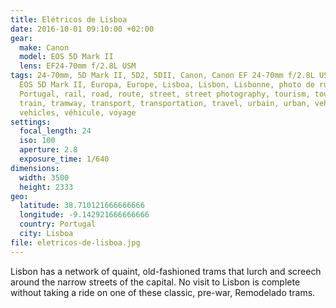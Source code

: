 ```yaml
---
title: Elétricos de Lisboa
date: 2016-10-01 09:10:00 +02:00
gear:
  make: Canon
  model: EOS 5D Mark II
  lens: EF24-70mm f/2.8L USM
tags: 24-70mm, 5D Mark II, 5D2, 5DII, Canon, Canon EF 24-70mm f/2.8L USM, Canon
  EOS 5D Mark II, Europa, Europe, Lisboa, Lisbon, Lisbonne, photo de rue,
  Portugal, rail, road, route, street, street photography, tourism, tourisme,
  train, tramway, transport, transportation, travel, urbain, urban, vehicle,
  vehicles, véhicule, voyage
settings:
  focal_length: 24
  iso: 100
  aperture: 2.8
  exposure_time: 1/640
dimensions:
  width: 3500
  height: 2333
geo:
  latitude: 38.710121666666666
  longitude: -9.142921666666666
  country: Portugal
  city: Lisboa
file: eletricos-de-lisboa.jpg
---
```


Lisbon has a network of quaint, old-fashioned trams that lurch and screech around the narrow streets of the capital. No visit to Lisbon is complete without taking a ride on one of these classic, pre-war, Remodelado trams.
